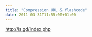 ```yaml
---
title: "Compression URL & flashcode"
date: 2011-03-31T11:55:00+01:00
---
```

http://is.gd/index.php
